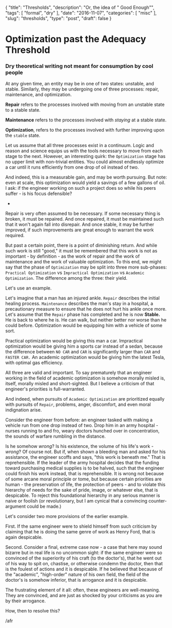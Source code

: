 {
    "title": "Thresholds",
    "description": "Or, the idea of \" Good Enough\"",
    "tags": [
      "formal",
      "dry"
    ],
    "date": "2016-11-07",
    "categories": [
      "misc"
    ],
    "slug": "thresholds",
    "type": "post",
    "draft": false
}

# Optimization past the Adequacy Threshold
### Dry theoretical writing not meant for consumption by cool people

At any given time, an entity may be in one of two states: unstable, and stable. Similarly, they may be undergoing one of three processes: repair, maintenance, and optimization.

**Repair** refers to the processes involved with moving from an unstable state to a stable state.

**Maintenance** refers to the processes involved with *staying* at a stable state.

**Optimization**, refers to the processes involved with further improving upon the `stable` state.

Let us assume that all three processes exist in a continuum. Logic and reason and science equips us with the tools necessary to move from each stage to the next. However, an interesting quirk: the `Optimization` stage has no upper limit with non-trivial entities. You could almost endlessly optimize a car until it runs efficiently from one drop of oil instead of two.

And indeed, this is a measurable gain, and may be worth pursuing. But note: even at scale, this optimization would yield a savings of a few gallons of oil. I ask: if the engineer working on such a project does so while his peers suffer - is his focus defensible?

-

Repair is very often assumed to be necessary. If some necessary thing is broken, it must be repaired. And once repaired, it must be maintained such that it won't again fall into disrepair. And once stable, it may be further improved, if such improvements are great enough to warrant the work required.

But past a certain point, there is a point of diminishing return. And while such work is still "good," it must be remembered that this work is not as important - by definition - as the work of repair and the work of maintenance and the work of valuable optimization. To this end, we might say that the phase of `Optimization` may be split into three more sub-phases: `Practical Optimization` vs `Impractical Optimization` vs `Academic Optimization`. The difference among the three: their yield.

Let's use an example.

Let's imagine that a man has an injured ankle. `Repair` describes the initial healing process. `Maintenance` describes the man's stay in a hospital, a precautionary measure to ensure that he does not hurt his ankle once more. Let's assume that the `Repair` phase has completed and he is now **Stable.** He is back to where he is. He can walk, but neither better nor worse than he could before. Optimization would be equipping him with a vehicle of some sort.

Practical optimization would be giving this man a car.
Impractical optimization would be giving him a sports car instead of a sedan, because the difference between `NO CAR` and `CAR` is significantly larger than `CAR` and `FASTER CAR.` An academic optimization would be giving him the latest Tesla, with optimal gas efficiency.

All three are valid and important. To say prematurely that an engineer working in the field of academic optimization is somehow morally misled is, itself, morally misled and short-sighted. But I believe a criticism of that engineer's priorities is full-warranted.

And indeed, when pursuits of `Academic Optimization` are prioritized equally with pursuits of `Repair`, problems, anger, discomfort, and even moral indignation arise.

Consider the engineer from before: an engineer tasked with making a vehicle run from one drop instead of two. Drop him in an army hospital - nurses running to and fro, weary doctors hunched over in concentration, the sounds of warfare rumbling in the distance.

Is he somehow *wrong*? Is his existence, the volume of his life's work - *wrong*? Of course not. But if, when shown a bleeding man and asked for his assistance, the engineer scoffs and says, "this work is beneath me." That is reprehensible. If the leader of the army hospital decides that the funding toward purchasing medical supplies is to be halved, such that the engineer could finish his work instead, that is reprehensible. It is wrong not because of some arcane moral principle or tome, but because certain priorities are human - the preservation of life, the protection of peers - and to violate this hierarchy of needs for the sake of pride, image, or whatever else, that is despicable. To reject this foundational hierarchy in any serious manner is naive or foolish (or revolutionary, but I am cynical that a convincing counter-argument could be made.)

Let's consider two more provisions of the earlier example.

First. If the same engineer were to shield himself from such criticism by claiming that he is doing the same genre of work as Henry Ford, that is again despicable.

Second. Consider a final, extreme case now - a case that here may sound bizarre but in real life is no uncommon sight: if the same engineer were so convinced of the superiority of his craft (to the doctor's), that he went out of his way to spit on, chastise, or otherwise condemn the doctor, then that is the foulest of actions and it is despicable. If he believed that because of the "academic", "high-order" nature of his own field, the field of the doctor's is somehow inferior, that is arrogance and it is despicable.

The frustrating element of it all: often, these engineers are well-meaning. They are convinced, and are just as shocked by your criticisms as you are by their arrogance.

How, then to resolve this?

/afr
